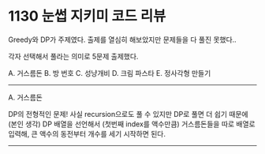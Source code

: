 # 1130 눈썹 지키미 코드 리뷰

Greedy와 DP가 주제였다.
출제를 열심히 해보았지만 문제들을 다 풀진 못했다..

각자 선택해서 풀라는 의미로 5문제 출제했다.

A. 거스름돈
B. 방 번호
C. 성냥개비
D. 크림 파스타
E. 정사각형 만들기

---

A. 거스름돈

DP의 전형적인 문제! 사실 recursion으로도 풀 수 있지만 DP로 풀면 더 쉽기 때문에(본인 생각)
DP 배열을 선언해서 (첫번째 index를 액수만큼) 거스름돈들을 따로 배열로 입력해, 큰 액수의 동전부터 개수를 세기 시작하면 된다.

---
